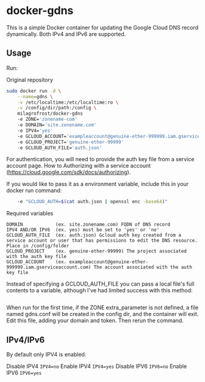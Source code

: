 # docker-gdns

This is a simple Docker container for updating the Google Cloud DNS record dynamically.
Both IPv4 and IPv6 are supported.

## Usage

Run:

Original repository
```bash
sudo docker run -d \
    --name=gdns \
    -v /etc/localtime:/etc/localtime:ro \
    -v /config/dir/path:/config \
    milagrofrost/docker-gdns
    -e ZONE='zonename-com'
    -e DOMAIN='site.zonename.com'
    -e IPV4='yes'
    -e GCLOUD_ACCOUNT='exampleaccount@genuine-ether-999999.iam.gserviceaccount.com'
    -e GCLOUD_PROJECT='genuine-ether-99999'
    -e GCLOUD_AUTH_FILE='auth.json'
```
For authentication, you will need to provide the auth key file from a service account page.
How to Authorizing with a service account (https://cloud.google.com/sdk/docs/authorizing).

If you would like to pass it as a environment variable, include this in your docker run command:
```bash
    -e "GCLOUD_AUTH=$(cat auth.json | openssl enc -base64)"
```

Required variables
```ZONE              (ex. zonename-com) Google DNS Zone resource name
DOMAIN            (ex. site.zonename.com) FQDN of DNS record
IPV4 AND/OR IPV6  (ex. yes) must be set to 'yes' or 'no'
GCLOUD_AUTH_FILE  (ex. auth.json) Gcloud auth key created from a service account or user that has permissions to edit the DNS resource.  Place in /config/folder
GCLOUD_PROJECT    (ex. genuine-ether-99999) The project associated with the auth key file
GCLOUD_ACCOUNT    (ex. exampleaccount@genuine-ether-999999.iam.gserviceaccount.com) The account associated with the auth key file
```

Instead of specifying a GCLOUD_AUTH_FILE you can pass a local file's full contents to a variable, although I've had limited success with this method:
```GCLOUD_AUTH=$(cat auth.json | openssl enc -base64)
```

When run for the first time, if the ZONE extra_parameter is not defined, a file named gdns.conf will be created in the config dir, and the container will exit. Edit this file, adding your domain and token. Then rerun the command.

## IPv4/IPv6
By default only IPV4 is enabled.

Disable IPV4
`IPV4=no`
Enable IPV4
`IPV4=yes`
Disable IPV6
`IPV6=no`
Enable IPV6
`IPV6=yes`

